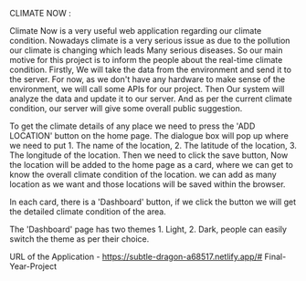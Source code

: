 CLIMATE NOW : 

Climate Now is a very useful web application regarding our climate condition. Nowadays climate is a very serious issue as due to the pollution our climate is changing which leads Many serious diseases. So our main motive for this project is to inform the people about the real-time climate condition. Firstly, We will take the data from the environment and send it to the server. For now, as we don't have any hardware to make sense of the environment, we will call some APIs for our project. Then Our system will analyze the data and update it to our server. And as per the current climate condition, our server will give some overall public suggestion.

To get the climate details of any place we need to press the 'ADD LOCATION' button on the home page.
The dialogue box will pop up where we need to put 1. The name of the location, 2. The latitude of the location, 3. The longitude of the location.
Then we need to click the save button, Now the location will be added to the home page as a card, where we can get to know the overall climate condition of the location. we can add as many location as we want and those locations will be saved within the browser.

In each card, there is a 'Dashboard' button, if we click the button we will get the detailed climate condition of the area.

The 'Dashboard' page has two themes 1. Light, 2. Dark, people can easily switch the theme as per their choice.

URL of the Application - https://subtle-dragon-a68517.netlify.app/#   F i n a l - Y e a r - P r o j e c t  
 